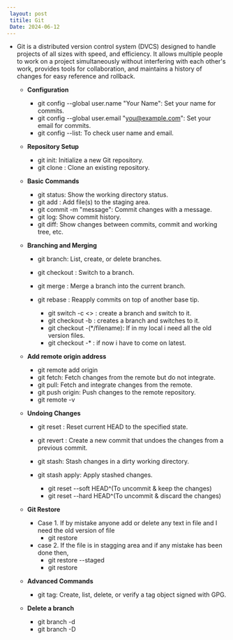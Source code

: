 ```yaml
---
 layout: post
 titile: Git
 Date: 2024-06-12
---
```

   
   - Git is a distributed version control system (DVCS) designed to handle projects of all sizes with speed,
     and efficiency. It allows multiple people to work on a project simultaneously without interfering with each other's work, provides tools for collaboration, and maintains a history of changes for easy reference and rollback.

      - **Configuration**
         - git config --global user.name "Your Name": Set your name for commits.
         - git config --global user.email "you@example.com": Set your email for commits.
         - git config --list: To check user name and email.
     
      - **Repository Setup**
         - git init: Initialize a new Git repository.
         - git clone <url>: Clone an existing repository.
     
      
      - **Basic Commands**
         - git status: Show the working directory status.
         - git add <file>: Add file(s) to the staging area.
         - git commit -m "message": Commit changes with a message.
         - git log: Show commit history.
         - git diff: Show changes between commits, commit and working tree, etc.
     
      
      - **Branching and Merging**
         - git branch: List, create, or delete branches.
         - git checkout <branch>: Switch to a branch.
         - git merge <branch>: Merge a branch into the current branch.
         - git rebase <branch>: Reapply commits on top of another base tip.

           - git switch -c <<new-branch-name>> : create a branch and switch to it.
           - git checkout -b : creates a branch and switches to it.
           - git checkout <commitid> -(*/filename): If in my local i need all the old version files.
           - git checkout <latestbranch> -* : if now i have to come on latest.
     

      - **Add remote origin address**
         - git remote add origin <URL>
         - git fetch: Fetch changes from the remote but do not integrate.
         - git pull: Fetch and integrate changes from the remote.
         - git push origin: Push changes to the remote repository.
         - git remote -v

      
      - **Undoing Changes**
         - git reset <commit>: Reset current HEAD to the specified state.
         - git revert <commit>: Create a new commit that undoes the changes from a previous commit.
         - git stash: Stash changes in a dirty working directory.
         - git stash apply: Apply stashed changes.

           - git reset --soft HEAD^(To uncommit & keep the changes)
           - git reset --hard HEAD^(To uncommit & discard the changes)
        
      - **Git Restore**
         - Case 1. If by mistake anyone add or delete any text in file and I need the old version of file
            -  git restore <filename>
         - case 2. If the file is in stagging area and if any mistake has been done then,
            -  git restore --staged <filename>
            -  git restore 


       - **Advanced Commands**
         - git tag: Create, list, delete, or verify a tag object signed with GPG.
      
      
       - **Delete a branch**
          - git branch -d <branch-name>
          - git branch -D <branch-name>


